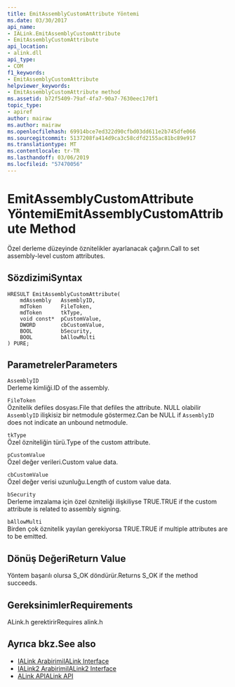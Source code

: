 ```yaml
---
title: EmitAssemblyCustomAttribute Yöntemi
ms.date: 03/30/2017
api_name:
- IALink.EmitAssemblyCustomAttribute
- EmitAssemblyCustomAttribute
api_location:
- alink.dll
api_type:
- COM
f1_keywords:
- EmitAssemblyCustomAttribute
helpviewer_keywords:
- EmitAssemblyCustomAttribute method
ms.assetid: b72f5409-79af-4fa7-90a7-7630eec170f1
topic_type:
- apiref
author: mairaw
ms.author: mairaw
ms.openlocfilehash: 69914bce7ed322d90cfbd03dd611e2b745dfe066
ms.sourcegitcommit: 5137208fa414d9ca3c58cdfd2155ac81bc89e917
ms.translationtype: MT
ms.contentlocale: tr-TR
ms.lasthandoff: 03/06/2019
ms.locfileid: "57470056"
---
```

# <a name="emitassemblycustomattribute-method"></a><span data-ttu-id="6aeca-102">EmitAssemblyCustomAttribute Yöntemi</span><span class="sxs-lookup"><span data-stu-id="6aeca-102">EmitAssemblyCustomAttribute Method</span></span>
<span data-ttu-id="6aeca-103">Özel derleme düzeyinde öznitelikler ayarlanacak çağırın.</span><span class="sxs-lookup"><span data-stu-id="6aeca-103">Call to set assembly-level custom attributes.</span></span>  
  
## <a name="syntax"></a><span data-ttu-id="6aeca-104">Sözdizimi</span><span class="sxs-lookup"><span data-stu-id="6aeca-104">Syntax</span></span>  
  
```  
HRESULT EmitAssemblyCustomAttribute(  
    mdAssembly   AssemblyID,  
    mdToken      FileToken,  
    mdToken      tkType,  
    void const*  pCustomValue,  
    DWORD        cbCustomValue,  
    BOOL         bSecurity,  
    BOOL         bAllowMulti  
) PURE;  
```  
  
## <a name="parameters"></a><span data-ttu-id="6aeca-105">Parametreler</span><span class="sxs-lookup"><span data-stu-id="6aeca-105">Parameters</span></span>  
 `AssemblyID`  
 <span data-ttu-id="6aeca-106">Derleme kimliği.</span><span class="sxs-lookup"><span data-stu-id="6aeca-106">ID of the assembly.</span></span>  
  
 `FileToken`  
 <span data-ttu-id="6aeca-107">Öznitelik defiles dosyası.</span><span class="sxs-lookup"><span data-stu-id="6aeca-107">File that defiles the attribute.</span></span> <span data-ttu-id="6aeca-108">NULL olabilir `AssemblyID` ilişkisiz bir netmodule göstermez.</span><span class="sxs-lookup"><span data-stu-id="6aeca-108">Can be NULL if `AssemblyID` does not indicate an unbound netmodule.</span></span>  
  
 `tkType`  
 <span data-ttu-id="6aeca-109">Özel özniteliğin türü.</span><span class="sxs-lookup"><span data-stu-id="6aeca-109">Type of the custom attribute.</span></span>  
  
 `pCustomValue`  
 <span data-ttu-id="6aeca-110">Özel değer verileri.</span><span class="sxs-lookup"><span data-stu-id="6aeca-110">Custom value data.</span></span>  
  
 `cbCustomValue`  
 <span data-ttu-id="6aeca-111">Özel değer verisi uzunluğu.</span><span class="sxs-lookup"><span data-stu-id="6aeca-111">Length of custom value data.</span></span>  
  
 `bSecurity`  
 <span data-ttu-id="6aeca-112">Derleme imzalama için özel özniteliği ilişkiliyse TRUE.</span><span class="sxs-lookup"><span data-stu-id="6aeca-112">TRUE if the custom attribute is related to assembly signing.</span></span>  
  
 `bAllowMulti`  
 <span data-ttu-id="6aeca-113">Birden çok öznitelik yayılan gerekiyorsa TRUE.</span><span class="sxs-lookup"><span data-stu-id="6aeca-113">TRUE if multiple attributes are to be emitted.</span></span>  
  
## <a name="return-value"></a><span data-ttu-id="6aeca-114">Dönüş Değeri</span><span class="sxs-lookup"><span data-stu-id="6aeca-114">Return Value</span></span>  
 <span data-ttu-id="6aeca-115">Yöntem başarılı olursa S_OK döndürür.</span><span class="sxs-lookup"><span data-stu-id="6aeca-115">Returns S_OK if the method succeeds.</span></span>  
  
## <a name="requirements"></a><span data-ttu-id="6aeca-116">Gereksinimler</span><span class="sxs-lookup"><span data-stu-id="6aeca-116">Requirements</span></span>  
 <span data-ttu-id="6aeca-117">ALink.h gerektirir</span><span class="sxs-lookup"><span data-stu-id="6aeca-117">Requires alink.h</span></span>  
  
## <a name="see-also"></a><span data-ttu-id="6aeca-118">Ayrıca bkz.</span><span class="sxs-lookup"><span data-stu-id="6aeca-118">See also</span></span>
- [<span data-ttu-id="6aeca-119">IALink Arabirimi</span><span class="sxs-lookup"><span data-stu-id="6aeca-119">IALink Interface</span></span>](../../../../docs/framework/unmanaged-api/alink/ialink-interface.md)
- [<span data-ttu-id="6aeca-120">IALink2 Arabirimi</span><span class="sxs-lookup"><span data-stu-id="6aeca-120">IALink2 Interface</span></span>](../../../../docs/framework/unmanaged-api/alink/ialink2-interface.md)
- [<span data-ttu-id="6aeca-121">ALink API</span><span class="sxs-lookup"><span data-stu-id="6aeca-121">ALink API</span></span>](../../../../docs/framework/unmanaged-api/alink/index.md)
